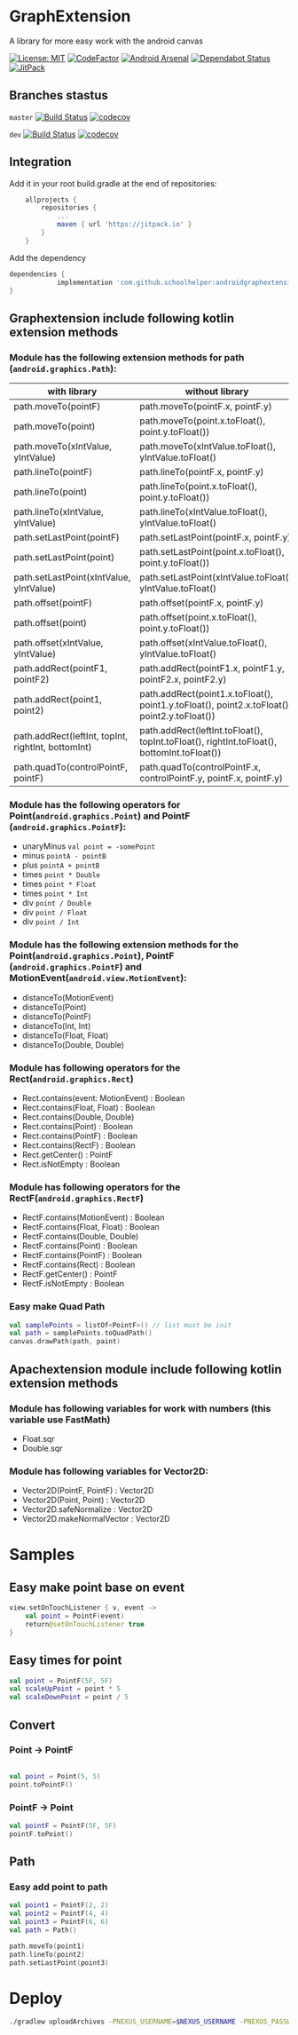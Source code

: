 # GraphExtension
A library for more easy work with the android canvas

[![License: MIT](https://img.shields.io/badge/License-MIT-yellow.svg)](https://opensource.org/licenses/MIT)
[![CodeFactor](https://www.codefactor.io/repository/github/schoolhelper/androidgraphextension/badge)](https://www.codefactor.io/repository/github/schoolhelper/androidgraphextension)
[![Android Arsenal](https://img.shields.io/badge/Android%20Arsenal-Android%20Graph%20Extension-brightgreen.svg?style=flat)](https://android-arsenal.com/details/1/7167)
[![Dependabot Status](https://api.dependabot.com/badges/status?host=github&repo=schoolhelper/androidgraphextension)](https://dependabot.com)
[![JitPack](https://jitpack.io/v/schoolhelper/androidgraphextension.svg)](https://jitpack.io/#schoolhelper/androidgraphextension)

## Branches stastus
`master` [![Build Status](https://travis-ci.org/schoolhelper/androidgraphextension.svg?branch=master)](https://travis-ci.org/schoolhelper/androidgraphextension) [![codecov](https://codecov.io/gh/schoolhelper/androidgraphextension/branch/master/graph/badge.svg)](https://codecov.io/gh/schoolhelper/androidgraphextension)

`dev` [![Build Status](https://travis-ci.org/schoolhelper/androidgraphextension.svg?branch=dev)](https://travis-ci.org/schoolhelper/androidgraphextension) [![codecov](https://codecov.io/gh/schoolhelper/androidgraphextension/branch/dev/graph/badge.svg)](https://codecov.io/gh/schoolhelper/androidgraphextension)

## Integration
Add it in your root build.gradle at the end of repositories:
```groovy
	allprojects {
		repositories {
			...
			maven { url 'https://jitpack.io' }
		}
	}
```

Add the dependency
```groovy
dependencies {
	        implementation 'com.github.schoolhelper:androidgraphextension:v1.2.0'
}
```

## Graphextension include following kotlin extension methods

### Module has the following extension methods for path (`android.graphics.Path`):
|with library						|without library                 				|
|-------------------------------------------------------|---------------------------------------------------------------|
|path.moveTo(pointF)					|path.moveTo(pointF.x, pointF.y)				|
|path.moveTo(point)					|path.moveTo(point.x.toFloat(), point.y.toFloat())		|
|path.moveTo(xIntValue, yIntValue)			|path.moveTo(xIntValue.toFloat(), yIntValue.toFloat()		|
|path.lineTo(pointF)					|path.lineTo(pointF.x, pointF.y)				|
|path.lineTo(point)					|path.lineTo(point.x.toFloat(), point.y.toFloat())		|
|path.lineTo(xIntValue, yIntValue)			|path.lineTo(xIntValue.toFloat(), yIntValue.toFloat()		|
|path.setLastPoint(pointF)				|path.setLastPoint(pointF.x, pointF.y)				|
|path.setLastPoint(point)				|path.setLastPoint(point.x.toFloat(), point.y.toFloat())	|
|path.setLastPoint(xIntValue, yIntValue)		|path.setLastPoint(xIntValue.toFloat(), yIntValue.toFloat()	|
|path.offset(pointF)					|path.offset(pointF.x, pointF.y)				|
|path.offset(point)					|path.offset(point.x.toFloat(), point.y.toFloat())		|
|path.offset(xIntValue, yIntValue)			|path.offset(xIntValue.toFloat(), yIntValue.toFloat()		|
|path.addRect(pointF1, pointF2)				|path.addRect(pointF1.x, pointF1.y, pointF2.x, pointF2.y)	|
|path.addRect(point1, point2)				|path.addRect(point1.x.toFloat(), point1.y.toFloat(), point2.x.toFloat(), point2.y.toFloat())	|
|path.addRect(leftInt, topInt, rightInt, bottomInt)	|path.addRect(leftInt.toFloat(), topInt.toFloat(), rightInt.toFloat(), bottomInt.toFloat())
|path.quadTo(controlPointF, pointF)			|path.quadTo(controlPointF.x, controlPointF.y, pointF.x, pointF.y)|

### Module has the following operators for Point(`android.graphics.Point`) and PointF (`android.graphics.PointF`):
- unaryMinus `val point = -somePoint`
- minus `pointA - pointB`
- plus `pointA + pointB`
- times `point * Double`
- times `point * Float`
- times `point * Int`
- div `point / Double`
- div `point / Float`
- div `point / Int`

### Module has the following extension methods for the Point(`android.graphics.Point`), PointF (`android.graphics.PointF`) and MotionEvent(`android.view.MotionEvent`):
- distanceTo(MotionEvent)
- distanceTo(Point)
- distanceTo(PointF)
- distanceTo(Int, Int)
- distanceTo(Float, Float)
- distanceTo(Double, Double)

### Module has following operators for the Rect(`android.graphics.Rect`)
- Rect.contains(event: MotionEvent) : Boolean
- Rect.contains(Float, Float) : Boolean
- Rect.contains(Double, Double)
- Rect.contains(Point) : Boolean
- Rect.contains(PointF) : Boolean
- Rect.contains(RectF) : Boolean
- Rect.getCenter() : PointF
- Rect.isNotEmpty : Boolean

### Module has following operators for the RectF(`android.graphics.RectF`)
- RectF.contains(MotionEvent) : Boolean 
- RectF.contains(Float, Float) : Boolean
- RectF.contains(Double, Double)
- RectF.contains(Point) : Boolean
- RectF.contains(PointF) : Boolean
- RectF.contains(Rect) : Boolean
- RectF.getCenter() : PointF
- RectF.isNotEmpty : Boolean

### Easy make Quad Path

```kotlin
val samplePoints = listOf<PointF>() // list must be init
val path = samplePoints.toQuadPath()
canvas.drawPath(path, paint)

```

## Apachextension module include following kotlin extension methods

### Module has following variables for work with numbers (this variable use FastMath)
- Float.sqr
- Double.sqr

### Module has following variables for Vector2D:
- Vector2D(PointF, PointF) : Vector2D
- Vector2D(Point, Point) : Vector2D
- Vector2D.safeNormalize : Vector2D
- Vector2D.makeNormalVector : Vector2D

# Samples

## Easy make point base on event
```kotlin
view.setOnTouchListener { v, event ->
	val point = PointF(event)
	return@setOnTouchListener true
}

```
## Easy times for point
```kotlin
val point = PointF(5F, 5F)
val scaleUpPoint = point * 5
val scaleDownPoint = point / 5
```

## Convert

### Point -> PointF
```kotlin

val point = Point(5, 5)
point.toPointF()

```
### PointF -> Point
```kotlin
val pointF = PointF(5F, 5F)
pointF.toPoint()
```

## Path

### Easy add point to path

```kotlin
val point1 = PointF(2, 2)
val point2 = PointF(4, 4)
val point3 = PointF(6, 6)
val path = Path()

path.moveTo(point1)
path.lineTo(point2)
path.setLastPoint(point3)
```

# Deploy
```bash
./gradlew uploadArchives -PNEXUS_USERNAME=$NEXUS_USERNAME -PNEXUS_PASSWORD=$NEXUS_PASSWORD -Psigning.secretKeyRingFile=../secring.gpg -Psigning.keyId=$keyId -Psigning.password=$password
```
